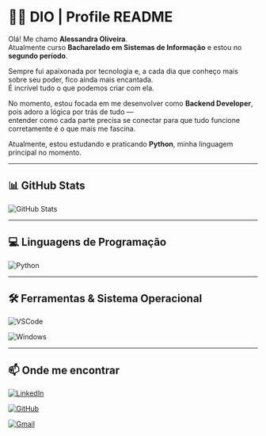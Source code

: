 # 👩‍💻 DIO | Profile README

Olá! Me chamo **Alessandra Oliveira**.  
Atualmente curso **Bacharelado em Sistemas de Informação** e estou no **segundo período**.

Sempre fui apaixonada por tecnologia e, a cada dia que conheço mais sobre seu poder, fico ainda mais encantada.  
É incrível tudo o que podemos criar com ela.

No momento, estou focada em me desenvolver como **Backend Developer**, pois adoro a lógica por trás de tudo —  
entender como cada parte precisa se conectar para que tudo funcione corretamente é o que mais me fascina.

Atualmente, estou estudando e praticando **Python**, minha linguagem principal no momento. 

---

## 📊 GitHub Stats
![GitHub Stats](https://github-readme-stats.vercel.app/api?username=alessandra-oliveira&theme=transparent&bg_color=F8D4DD&border_color=E98BA4&show_icons=true&icon_color=E15788&title_color=C4376B&text_color=000000)

---

## 💻 Linguagens de Programação

![Python](https://img.shields.io/badge/Python-F8D4DD?style=for-the-badge&logo=python&logoColor=000000)

---

## 🛠️ Ferramentas & Sistema Operacional

![VSCode](https://img.shields.io/badge/VSCode-F8D4DD?style=for-the-badge&logo=visual-studio-code&logoColor=000000)

![Windows](https://img.shields.io/badge/Windows-F8D4DD?style=for-the-badge&logo=windows&logoColor=000000)

---

## 📫 Onde me encontrar

[![LinkedIn](https://img.shields.io/badge/LinkedIn-F8D4DD?style=for-the-badge&logo=linkedin&logoColor=000000)](https://www.linkedin.com/in/alessandra-oliveira-a5572235b)

[![GitHub](https://img.shields.io/badge/GitHub-F8D4DD?style=for-the-badge&logo=github&logoColor=000000)](https://github.com/alessandra-oliveira)

[![Gmail](https://img.shields.io/badge/Gmail-F8D4DD?style=for-the-badge&logo=gmail&logoColor=000000)](mailto:alessandra.rcode@gmail.com)
